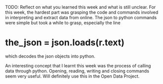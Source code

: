 TODO: Reflect on what you learned this week and what is still unclear.
For this week, the hardest part was grasping the code and commands involved in interpreting and extract data from online.
The json to python commands were simple but took a while to grasp, especially the line
# the_json = json.loads(r.text)
which decodes the json objects into python.

An interesting concept that I learnt this week was the process of calling data through python.
Opening, reading, writing and closing commands seem very useful. Will definitely use this in the Open Data Project.